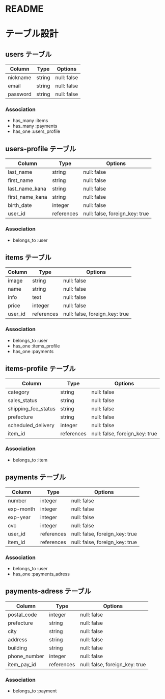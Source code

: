 # README

# テーブル設計

## users テーブル

| Column     | Type   | Options     |
| ---------- | ------ | ----------- |
| nickname   | string | null: false |
| email      | string | null: false |
| password   | string | null: false |

### Association

- has_many :items
- has_many :payments
- has_one  :users_profile

## users-profile テーブル

| Column          | Type       | Options                        |
| --------------- | ---------- | ------------------------------ |
| last_name       | string     | null: false                    |
| first_name      | string     | null: false                    |
| last_name_kana  | string     | null: false                    |
| first_name_kana | string     | null: false                    |
| birth_date      | integer    | null: false                    |
| user_id         | references | null: false, foreign_key: true |

### Association

- belongs_to :user

## items テーブル

| Column  | Type        | Options                        |
| ------- | ----------- | ------------------------------ |
| image   | string      | null: false                    |
| name    | string      | null: false                    |
| info    | text        | null: false                    |
| price   | integer     | null: false                    |
| user_id | references  | null: false, foreign_key: true |

### Association

- belongs_to :user
- has_one    :items_profile
- has_one    :payments

## items-profile テーブル

| Column              | Type        | Options                        |
| ------------------- | ----------- | ------------------------------ |
| category            | string      | null: false                    |
| sales_status        | string      | null: false                    |
| shipping_fee_status | string      | null: false                    |
| prefecture          | string      | null: false                    |
| scheduled_delivery  | integer     | null: false                    |
| item_id             | references  | null: false, foreign_key: true |

### Association

- belongs_to :item

## payments テーブル

| Column    | Type        | Options                        |
| --------- | ----------- | ------------------------------ |
| number    | integer     | null: false                    |
| exp-month | integer     | null: false                    |
| exp-year  | integer     | null: false                    |
| cvc       | integer     | null: false                    |
| user_id   | references  | null: false, foreign_key: true |
| item_id   | references  | null: false, foreign_key: true |

### Association

- belongs_to :user
- has_one :payments_adress

## payments-adress テーブル

| Column       | Type        | Options                        |
| ------------ | ----------- | ------------------------------ |
| postal_code  | integer     | null: false                    |
| prefecture   | string      | null: false                    |
| city         | string      | null: false                    |
| address      | string      | null: false                    |
| building     | string      | null: false                    |
| phone_number | integer     | null: false                    |
| item_pay_id  | references  | null: false, foreign_key: true |

### Association

- belongs_to :payment